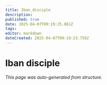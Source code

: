 ```yaml
---
title: Iban_disciple
description: 
published: true
date: 2025-04-07T09:19:25.861Z
tags: 
editor: markdown
dateCreated: 2025-04-07T09:19:23.759Z
---
```


# Iban disciple

*This page was auto-generated from structure.*